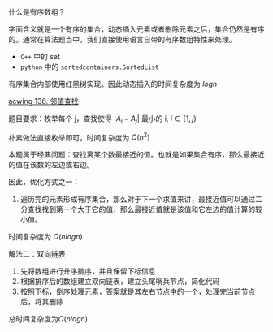 什么是有序数组？

字面含义就是一个有序的集合，动态插入元素或者删除元素之后，集合仍然是有序的。通常在算法题当中，我们直接使用语言自带的有序数组特性来处理。

- `C++` 中的 set
- `python` 中的 `sortedcontainers.SortedList`

有序集合内部使用红黑树实现。因此动态插入的时间复杂度为 $logn$


[acwing 136. 邻值查找](https://www.acwing.com/problem/content/138/)

题目要求：枚举每个 j，查找使得 $|A_i - A_j|$ 最小的 i, $i \in [1, j)$

朴素做法直接枚举即可，时间复杂度为 $O(n^2)$

本题属于经典问题：查找离某个数最接近的值。也就是如果集合有序，那么最接近的值在该数的左边或右边。

因此，优化方式之一：
1. 遍历完的元素形成有序集合，那么对于下一个求值来讲，最接近值可以通过二分查找找到第一个大于它的值，那么最接近值就是该值和它左边的值计算的较小值。

时间复杂度为 $O(nlogn)$


解法二：双向链表
1. 先将数组进行升序排序，并且保留下标信息
2. 根据排序后的数组建立双向链表，建立头尾哨兵节点，简化代码
3. 按照下标，倒序处理元素，答案就是其左右节点中的一个，处理完当前节点后，将其删除

总时间复杂度为$O(nlogn)$



